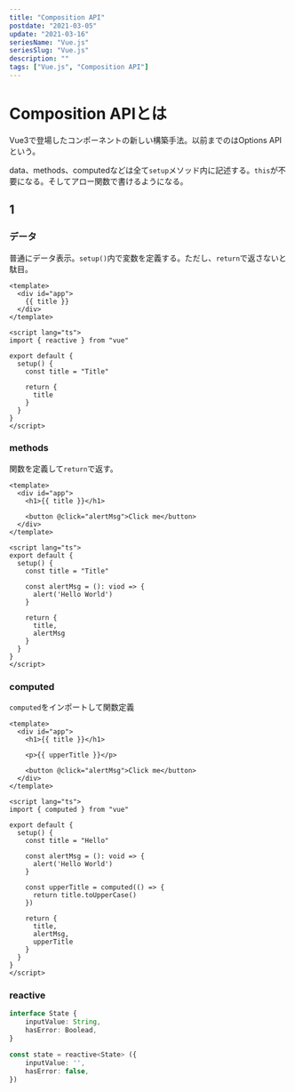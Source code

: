 ```yaml
---
title: "Composition API"
postdate: "2021-03-05"
update: "2021-03-16"
seriesName: "Vue.js"
seriesSlug: "Vue.js"
description: ""
tags: ["Vue.js", "Composition API"]
---
```


# Composition APIとは

Vue3で登場したコンポーネントの新しい構築手法。以前までのはOptions APIという。

data、methods、computedなどは全て`setup`メソッド内に記述する。`this`が不要になる。そしてアロー関数で書けるようになる。

## 1

### データ

普通にデータ表示。`setup()`内で変数を定義する。ただし、`return`で返さないと駄目。

```vue
<template>
  <div id="app">
    {{ title }}
  </div>
</template>

<script lang="ts">
import { reactive } from "vue"

export default {
  setup() {
    const title = "Title"

    return {
      title
    }
  }
}
</script>
```

### methods

関数を定義して`return`で返す。

```vue
<template>
  <div id="app">
    <h1>{{ title }}</h1>

    <button @click="alertMsg">Click me</button>
  </div>
</template>

<script lang="ts">
export default {
  setup() {
    const title = "Title"

    const alertMsg = (): viod => {
      alert('Hello World')
    }

    return {
      title,
      alertMsg
    }
  }
}
</script>
```

### computed

`computed`をインポートして関数定義

```vue
<template>
  <div id="app">
    <h1>{{ title }}</h1>

    <p>{{ upperTitle }}</p>

    <button @click="alertMsg">Click me</button>
  </div>
</template>

<script lang="ts">
import { computed } from "vue"

export default {
  setup() {
    const title = "Hello"

    const alertMsg = (): void => {
      alert('Hello World')
    }

    const upperTitle = computed(() => {
      return title.toUpperCase()
    })

    return {
      title,
      alertMsg,
      upperTitle
    }
  }
}
</script>
```

### reactive

```typescript
interface State {
	inputValue: String,
	hasError: Boolead,
}

const state = reactive<State> ({
	inputValue: '',
	hasError: false,
})
```
